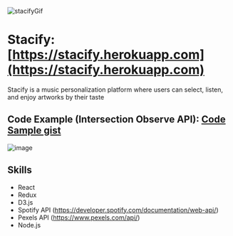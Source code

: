 ![stacifyGif](https://user-images.githubusercontent.com/45322680/85886253-b3b16d80-b7b3-11ea-87c9-9495c5601f72.gif)



# Stacify: [https://stacify.herokuapp.com](https://stacify.herokuapp.com)
Stacify is a music personalization platform where users can select, listen, and enjoy artworks by their taste

## Code Example (Intersection Observe API): [Code Sample gist](https://gist.github.com/stacello19/7dee6b9c9563dcfa7e849c3d21b5d827)

![image](https://user-images.githubusercontent.com/45322680/88842542-9c4c1280-d1ad-11ea-83b1-bbcb4f5a8a01.png)

## Skills
* React
* Redux
* D3.js
* Spotify API (https://developer.spotify.com/documentation/web-api/)
* Pexels API (https://www.pexels.com/api/)
* Node.js





